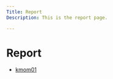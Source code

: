 ```yaml
---
Title: Report
Description: This is the report page.

---
```


Report
==========================

* [kmom01](report/kmom01)